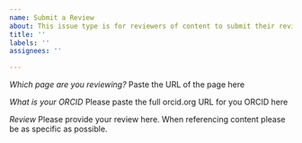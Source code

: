 ```yaml
---
name: Submit a Review
about: This issue type is for reviewers of content to submit their review
title: ''
labels: ''
assignees: ''

---
```


*Which page are you reviewing?*
Paste the URL of the page here

*What is your ORCID*
Please paste the full orcid.org URL for you ORCID here

*Review*
Please provide your review here.  When referencing content please be as specific as possible.
